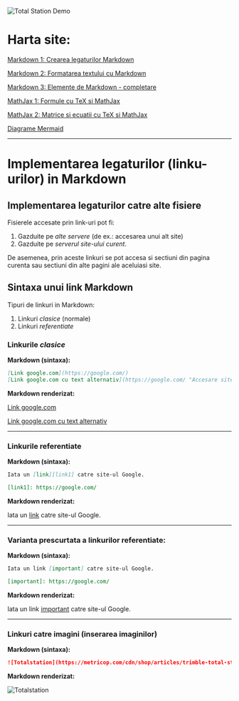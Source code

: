 ![Total Station Demo](https://metricop.com/cdn/shop/articles/trimble-total-station.jpg?v=1677673954&width=1100)

# Harta site:

[Markdown 1: Crearea legaturilor Markdown](index.md)

[Markdown 2: Formatarea textului cu Markdown](markdown2.md)

<!-- [Markdown 2: Elemente avansate de Markdown (demo 'md' page)](avansate.md) -->

[Markdown 3: Elemente de Markdown - completare](/markdown3.md)

[MathJax 1: Formule cu TeX si MathJax](mathjax.md)

[MathJax 2: Matrice si ecuatii cu TeX si MathJax](mathjax2.md)

[Diagrame Mermaid](/diagrame/mermaid.md)

***

# Implementarea legaturilor (linku-urilor) in Markdown

## Implementarea legaturilor catre alte fisiere

Fisierele accesate prin link-uri pot fi:
1. Gazduite pe *alte servere* (de ex.: accesarea unui alt site)
2. Gazduite pe *serverul site-ului curent*.

De asemenea, prin aceste linkuri se pot accesa si sectiuni din pagina curenta sau sectiuni din alte pagini ale aceluiasi site.

## Sintaxa unui link Markdown 

Tipuri de linkuri in Markdown:
1. Linkuri *clasice* (normale)
2. Linkuri *referentiate*

### Linkurile *clasice*

**Markdown (sintaxa):**

```markdown
[Link google.com](https://google.com/)
[Link google.com cu text alternativ](https://google.com/ "Accesare site Google")
```

**Markdown renderizat:**

[Link google.com](https://google.com/)

[Link google.com cu text alternativ](https://google.com/ "Accesare site Google")

***

### Linkurile referentiate

**Markdown (sintaxa):**

```markdown
Iata un [link][link1] catre site-ul Google.

[link1]: https://google.com/
```

**Markdown renderizat:**

Iata un [link][link1] catre site-ul Google.

[link1]: https://google.com/

***

### Varianta prescurtata a linkurilor referentiate:

**Markdown (sintaxa):**

```markdown
Iata un link [important] catre site-ul Google.

[important]: https://google.com/
```

**Markdown renderizat:**

Iata un link [important] catre site-ul Google.

[important]: https://google.com/

***

### Linkuri catre imagini (inserarea imaginilor)

**Markdown (sintaxa):**

```markdown
![Totalstation](https://metricop.com/cdn/shop/articles/trimble-total-station.jpg?v=1677673954&width=1100)
```

**Markdown renderizat:**

![Totalstation](https://metricop.com/cdn/shop/articles/trimble-total-station.jpg?v=1677673954&width=1100)

